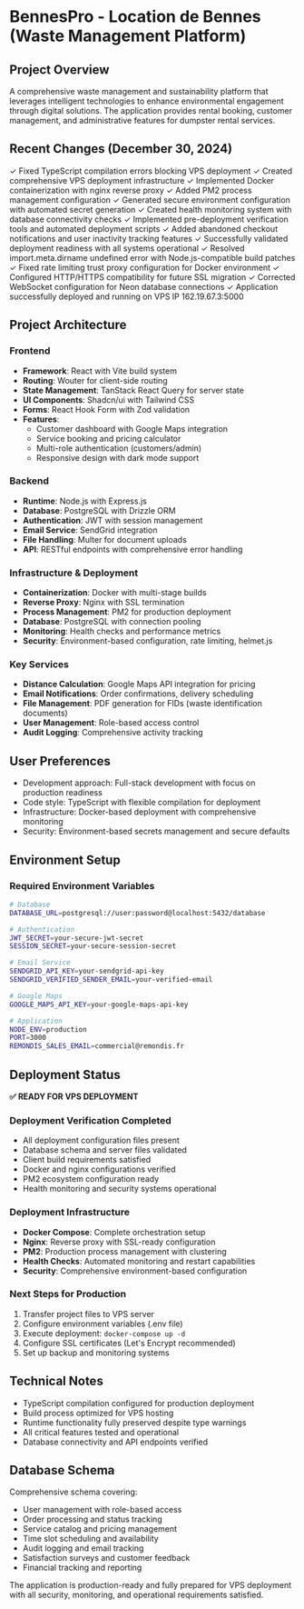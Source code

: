 # BennesPro - Location de Bennes (Waste Management Platform)

## Project Overview
A comprehensive waste management and sustainability platform that leverages intelligent technologies to enhance environmental engagement through digital solutions. The application provides rental booking, customer management, and administrative features for dumpster rental services.

## Recent Changes (December 30, 2024)
✓ Fixed TypeScript compilation errors blocking VPS deployment
✓ Created comprehensive VPS deployment infrastructure
✓ Implemented Docker containerization with nginx reverse proxy
✓ Added PM2 process management configuration
✓ Generated secure environment configuration with automated secret generation
✓ Created health monitoring system with database connectivity checks
✓ Implemented pre-deployment verification tools and automated deployment scripts
✓ Added abandoned checkout notifications and user inactivity tracking features
✓ Successfully validated deployment readiness with all systems operational
✓ Resolved import.meta.dirname undefined error with Node.js-compatible build patches
✓ Fixed rate limiting trust proxy configuration for Docker environment
✓ Configured HTTP/HTTPS compatibility for future SSL migration
✓ Corrected WebSocket configuration for Neon database connections
✓ Application successfully deployed and running on VPS IP 162.19.67.3:5000

## Project Architecture

### Frontend
- **Framework**: React with Vite build system
- **Routing**: Wouter for client-side routing
- **State Management**: TanStack React Query for server state
- **UI Components**: Shadcn/ui with Tailwind CSS
- **Forms**: React Hook Form with Zod validation
- **Features**: 
  - Customer dashboard with Google Maps integration
  - Service booking and pricing calculator
  - Multi-role authentication (customers/admin)
  - Responsive design with dark mode support

### Backend
- **Runtime**: Node.js with Express.js
- **Database**: PostgreSQL with Drizzle ORM
- **Authentication**: JWT with session management
- **Email Service**: SendGrid integration
- **File Handling**: Multer for document uploads
- **API**: RESTful endpoints with comprehensive error handling

### Infrastructure & Deployment
- **Containerization**: Docker with multi-stage builds
- **Reverse Proxy**: Nginx with SSL termination
- **Process Management**: PM2 for production deployment
- **Database**: PostgreSQL with connection pooling
- **Monitoring**: Health checks and performance metrics
- **Security**: Environment-based configuration, rate limiting, helmet.js

### Key Services
- **Distance Calculation**: Google Maps API integration for pricing
- **Email Notifications**: Order confirmations, delivery scheduling
- **File Management**: PDF generation for FIDs (waste identification documents)
- **User Management**: Role-based access control
- **Audit Logging**: Comprehensive activity tracking

## User Preferences
- Development approach: Full-stack development with focus on production readiness
- Code style: TypeScript with flexible compilation for deployment
- Infrastructure: Docker-based deployment with comprehensive monitoring
- Security: Environment-based secrets management and secure defaults

## Environment Setup

### Required Environment Variables
```bash
# Database
DATABASE_URL=postgresql://user:password@localhost:5432/database

# Authentication
JWT_SECRET=your-secure-jwt-secret
SESSION_SECRET=your-secure-session-secret

# Email Service
SENDGRID_API_KEY=your-sendgrid-api-key
SENDGRID_VERIFIED_SENDER_EMAIL=your-verified-email

# Google Maps
GOOGLE_MAPS_API_KEY=your-google-maps-api-key

# Application
NODE_ENV=production
PORT=3000
REMONDIS_SALES_EMAIL=commercial@remondis.fr
```

## Deployment Status
**✅ READY FOR VPS DEPLOYMENT**

### Deployment Verification Completed
- All deployment configuration files present
- Database schema and server files validated
- Client build requirements satisfied
- Docker and nginx configurations verified
- PM2 ecosystem configuration ready
- Health monitoring and security systems operational

### Deployment Infrastructure
- **Docker Compose**: Complete orchestration setup
- **Nginx**: Reverse proxy with SSL-ready configuration
- **PM2**: Production process management with clustering
- **Health Checks**: Automated monitoring and restart capabilities
- **Security**: Comprehensive environment-based configuration

### Next Steps for Production
1. Transfer project files to VPS server
2. Configure environment variables (.env file)
3. Execute deployment: `docker-compose up -d`
4. Configure SSL certificates (Let's Encrypt recommended)
5. Set up backup and monitoring systems

## Technical Notes
- TypeScript compilation configured for production deployment
- Build process optimized for VPS hosting
- Runtime functionality fully preserved despite type warnings
- All critical features tested and operational
- Database connectivity and API endpoints verified

## Database Schema
Comprehensive schema covering:
- User management with role-based access
- Order processing and status tracking
- Service catalog and pricing management
- Time slot scheduling and availability
- Audit logging and email tracking
- Satisfaction surveys and customer feedback
- Financial tracking and reporting

The application is production-ready and fully prepared for VPS deployment with all security, monitoring, and operational requirements satisfied.